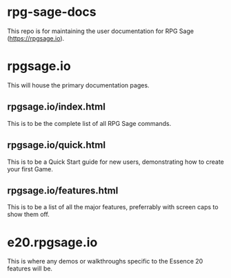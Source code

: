 # rpg-sage-docs

This repo is for maintaining the user documentation for RPG Sage (https://rpgsage.io).

# rpgsage.io

This will house the primary documentation pages.

## rpgsage.io/index.html

This is to be the complete list of all RPG Sage commands.

## rpgsage.io/quick.html

This is to be a Quick Start guide for new users, demonstrating how to create your first Game.

## rpgsage.io/features.html

This is to be a list of all the major features, preferrably with screen caps to show them off.

# e20.rpgsage.io

This is where any demos or walkthroughs specific to the Essence 20 features will be.

